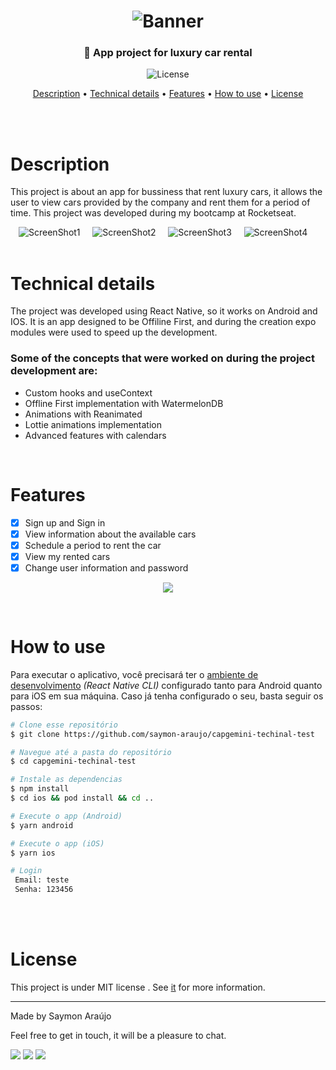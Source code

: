 <h1 align="center">
    <img alt="Banner" title="#banner" src="./src/assets/rentx-publish-assets/banner/banner.png" />
</h1>

<h3 align="center">📱 App project for luxury car rental</h3>

<p align="center">
  <img alt="License" src="https://img.shields.io/badge/license-MIT-brightgreen">
</p>

<p align="center">
 <a href="#description">Description</a> • 
 <a href="#technical-details">Technical details</a> •
 <a href="#features">Features</a> • 
 <a href="#how-to-use">How to use</a> • 
 <a href="#license">License</a>
</p>

<br>
<br>

# Description
<p>This project is about an app for bussiness that rent luxury cars, it allows the user to view cars provided by the company and rent them for a period of time. This project was developed during my bootcamp at Rocketseat.</p>


<div align="center">
 <img alt="ScreenShot1" title="#screenshot1" src="./src/assets/rentx-publish-assets/screenshots/screenshot4.png"  />&nbsp;&nbsp;&nbsp;&nbsp;
 <img alt="ScreenShot2" title="#screenshot2" src="./src/assets/rentx-publish-assets/screenshots/screenshot1.png"  />&nbsp;&nbsp;&nbsp;&nbsp;
 <img alt="ScreenShot3" title="#screenshot3" src="./src/assets/rentx-publish-assets/screenshots/screenshot2.png"  />&nbsp;&nbsp;&nbsp;&nbsp;
 <img alt="ScreenShot4" title="#screenshot4" src="./src/assets/rentx-publish-assets/screenshots/screenshot3.png"  />&nbsp;&nbsp;&nbsp;&nbsp;
</div>


<br>

# Technical details
<p>The project was developed using React Native, so it works on Android and IOS. It is an app designed to be Offiline First, and during the creation expo modules were used to speed up the development.</p>

### Some of the concepts that were worked on during the project development are:

- Custom hooks and useContext
- Offline First implementation with WatermelonDB
- Animations with Reanimated
- Lottie animations implementation
- Advanced features with calendars

<br>

# Features

- [x] Sign up and Sign in
- [x] View information about the available cars
- [x] Schedule a period to rent the car
- [x] View my rented cars
- [x] Change user information and password

<p align="center">
  <img src="./src/assets/rentx-publish-assets/preview/preview-rentx.gif">
</p>

<br>


# How to use

Para executar o aplicativo, você precisará ter o [ambiente de desenvolvimento](https://reactnative.dev/docs/environment-setup) _(React Native CLI)_ configurado tanto para Android quanto para iOS em sua máquina. Caso já tenha configurado o seu, basta seguir os passos:

```bash
# Clone esse repositório
$ git clone https://github.com/saymon-araujo/capgemini-techinal-test

# Navegue até a pasta do repositório
$ cd capgemini-techinal-test

# Instale as dependencias
$ npm install
$ cd ios && pod install && cd ..

# Execute o app (Android)
$ yarn android

# Execute o app (iOS)
$ yarn ios

# Login
 Email: teste
 Senha: 123456
```

<br>
<br>

# License

This project is under MIT license . See [it](https://github.com/saymon-araujo/capgemini-techinal-test/blob/main/LICENSE) for more information.

---

Made by Saymon Araújo
<div>
 <p> Feel free to get in touch, it will be a pleasure to chat.</p>
  <a href="https://www.linkedin.com/in/saymon-araujo/" target="_blank"><img src="https://img.shields.io/badge/LinkedIn-0077B5?style=for-the-badge&logo=linkedin&logoColor=white" target="_blank"></a>
  <a href="mailto:saymonbrandon@gmail.com?subject=Hello%20Saymon,%20From%20Github"><img src="https://img.shields.io/badge/gmail-%23D14836.svg?&style=for-the-badge&logo=gmail&logoColor=white" /></a>
  <a href="https://t.me/saymon_araujo_dev"><img src="https://img.shields.io/badge/Telegram-2CA5E0?style=for-the-badge&logo=telegram&logoColor=white" /></a>&nbsp;&nbsp;&nbsp;&nbsp;
</div>
